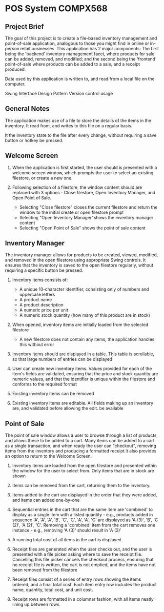 
# POS System COMPX568

## Project Brief

The goal of this project is to create a file-based inventory management and point-of-sale application, analogous to those you might find in online or in-person retail businesses. This application has 2 major components: The first being the 'backend' inventory management facet, where products for sale can be added, removed, and modified; and the second being the 'frontend' point-of-sale where products can be added to a sale, and a receipt produced.

Data used by this application is written to, and read from a local file on the computer.


Swing Interface
Design Pattern 
Version control usage

## General Notes

The application makes use of a file to store the details of the items in the inventory. It read from, and writes to this file on a regular basis.

It the inventory state to the file after every change, without requiring a save button or hotkey be pressed.

## Welcome Screen

1. When the application is first started, the user should is presented with a welcome screen window, which prompts the user to select an existing filestore, or create a new one.

2. Following selection of a filestore, the window content should are replaced with 3 options - Close filestore, Open Inventory Manager, and Open Point of Sale.
   + Selecting "Close filestore" closes the current filestore and return the window to the initial create or open filestore prompt
   + Selecting "Open Inventory Manager"shows the inventory manager content
   + Selecting "Open Point of Sale" shows the point of sale content


## Inventory Manager

The inventory manager allows for products to be created, viewed, modified, and removed in the open filestore using appropriate Swing controls. It ensures that the inventory is saved to the open filestore regularly, without requiring a specific button be pressed. 

1. Inventory items consists of:
   + A unique 10-character identifier, consisting only of numbers and uppercase letters
   + A product name
   + A product description
   + A numeric price per unit
   + A numeric stock quantity (how many of this product are in stock)

2. When opened, inventory items are initially loaded from the selected filestore
    + A new filestore does not contain any items, the application handles this without error

3. Inventory items should are displayed in a table. This table is scrollable, so that large numbers of entries can be displayed

4. User can create new inventory items. Values provided for each of the item's fields are validated, ensuring that the price and stock quantity are numeric values, and that the identifier is unique within the filestore and conforms to the required format

5. Existing inventory items can be removed

6. Existing inventory items are editable. All fields making up an inventory are, and validated before allowing the edit.
be available

## Point of Sale

The point of sale window  allows a user to browse through a list of products, and allows these to be added to a cart. Many items can be added to a cart as a single transaction, and when ready the user can "checkout", removing items from the inventory and producing a formatted receipt.It also provides an option to return to the Welcome Screen.

1. Inventory items are loaded from the open filestore and presented within the window for the user to select from. Only items that are in stock are shown

3. Items can be removed from the cart, returning them to the inventory.

4. Items added to the cart are displayed in the order that they were added, and items can added one-by-one

5. Sequential entries in the cart that are the same item are 'combined' to display as a single item with a listed quantity - e.g., products added in sequence 'A', 'A', 'A', 'B', 'C', 'C', 'A', 'A', 'C' are displayed as 'A (3)', 'B', 'C (2)', 'A (2)', 'C'. Removing a 'combined' item from the cart removes one instance - e.g., removing 'A (3)' should result in 'A (2)'

6. A running total cost of all items in the cart is displayed. 

7. Receipt files are generated when the user checks out, and the user is presented with a file picker asking where to save the receipt file. Cancelling this file picker cancels the checkout process, ensuring that no receipt file is written, the cart is not emptied, and the items have not been removed from the filestore

8. Receipt files consist of a series of entry rows showing the items ordered, and a final total cost. Each item entry row includes the product name, quantity, total cost, and unit cost.

10. Receipt rows are formatted in a columnar fashion, with all items neatly lining up between rows.
